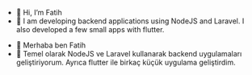 - 👋 Hi, I’m Fatih
- 🌱 I am developing backend applications using NodeJS and Laravel. I also developed a few small apps with flutter.

<!---
mfcicek/mfcicek is a ✨ special ✨ repository because its `README.md` (this file) appears on your GitHub profile.
You can click the Preview link to take a look at your changes.
--->

- 👋 Merhaba ben Fatih
- 🌱 Temel olarak NodeJS ve Laravel kullanarak backend uygulamaları geliştiriyorum. Ayrıca flutter ile birkaç küçük uygulama geliştirdim.
